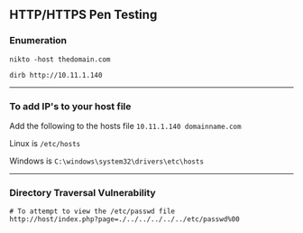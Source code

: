 ## HTTP/HTTPS Pen Testing

### Enumeration
```
nikto -host thedomain.com

dirb http://10.11.1.140
```
---

### To add IP's to your host file
Add the following to the hosts file `10.11.1.140 domainname.com`

Linux is `/etc/hosts`

Windows is `C:\windows\system32\drivers\etc\hosts`

---

### Directory Traversal Vulnerability
```
# To attempt to view the /etc/passwd file
http://host/index.php?page=./../../../../../etc/passwd%00
```

